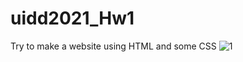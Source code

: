 # uidd2021_Hw1


Try to make a website using HTML and some CSS
![1](https://user-images.githubusercontent.com/56250432/110323873-2e739d80-8050-11eb-80f2-6d6f031822a2.jpg)
